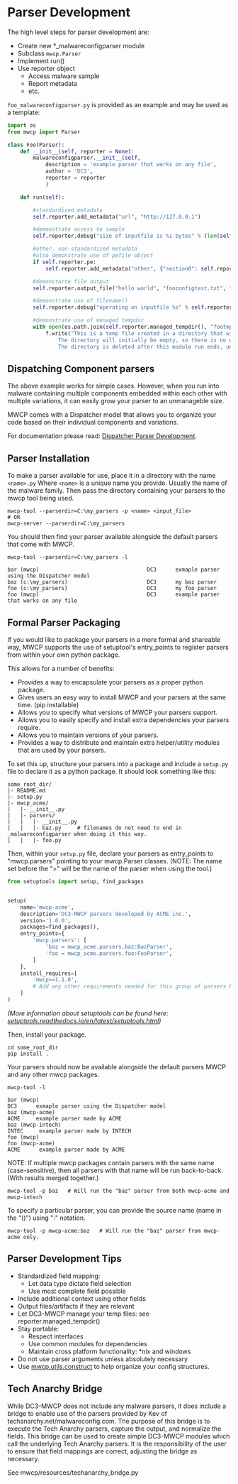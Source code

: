 # Parser Development

The high level steps for parser development are:

- Create new *_malwareconfigparser module
- Subclass `mwcp.Parser`
- Implement run()
- Use reporter object
  - Access malware sample
  - Report metadata
  - etc.

`foo_malwareconfigparser.py` is provided as an example and may be used as a template:


```python
import os
from mwcp import Parser

class Foo(Parser):
    def __init__(self, reporter = None):
        malwareconfigparser.__init__(self,
            description = 'example parser that works on any file',
            author = 'DC3',
            reporter = reporter
            )

    def run(self):

        #standardized metadata
        self.reporter.add_metadata("url", "http://127.0.0.1")

        #demonstrate access to sample
        self.reporter.debug("size of inputfile is %i bytes" % (len(self.reporter.data)))

        #other, non-standardized metadata
        #also demonstrate use of pefile object
        if self.reporter.pe:
            self.reporter.add_metadata("other", {"section0": self.reporter.pe.sections[0].Name.rstrip('\x00')})

        #demonstarte file output
        self.reporter.output_file("hello world", "fooconfigtest.txt", "example output file")

        #demonstrate use of filename()
        self.reporter.debug("operating on inputfile %s" % self.reporter.filename())

        #demonstrate use of managed tempdir
        with open(os.path.join(self.reporter.managed_tempdir(), "footmp.txt"), "w") as f:
            f.write("This is a temp file created in a directory that will be managed by the mwcp framework. \
                The directory will initially be empty, so there is no worry about name collisions. \
                The directory is deleted after this module run ends, unless tempcleanup is disabled.")

```

## Dispatching Component parsers
The above example works for simple cases. However, when you run into malware containing multiple components
embedded within each other with multiple variations, it can easily grow your parser to an unmanageble size.

MWCP comes with a Dispatcher model that allows you to organize your code based on their individual components
and variations.

For documentation please read: [Dispatcher Parser Development](DispatcherParserDevelopment.md).


## Parser Installation
To make a parser available for use, place it in a directory with the name `<name>.py` Where `<name>` is a unique name you provide. Usually the name of the malware family.
Then pass the directory containing your parsers to the mwcp tool being used.
```
mwcp-tool --parserdir=C:\my_parsers -p <name> <input_file>
# OR
mwcp-server --parserdir=C:\my_parsers
```

You should then find your parser available alongside the default parsers that come with MWCP.
```
mwcp-tool --parserdir=C:\my_parsers -l
```

```
bar (mwcp)                                  DC3      exmaple parser using the Dispatcher model
baz (c:\my_parsers)                         DC3      my baz parser
foo (c:\my_parsers)                         DC3      my foo parser
foo (mwcp)                                  DC3      example parser that works on any file
```

## Formal Parser Packaging
If you would like to package your parsers in a more formal and shareable way,
MWCP supports the use of setuptool's entry_points to register parsers from within
your own python package.

This allows for a number of benefits:
- Provides a way to encapsulate your parsers as a proper python package.
- Gives users an easy way to install MWCP and your parsers at the same time. (pip installable)
- Allows you to specify what versions of MWCP your parsers support.
- Allows you to easily specify and install extra dependencies your parsers require.
- Allows you to maintain versions of your parsers.
- Provides a way to distribute and maintain extra helper/utility modules that are used by your parsers.

To set this up, structure your parsers into a package and include a `setup.py` file to declare it as a python package. It should look something like this:
```
some_root_dir/
|- README.md
|- setup.py
|- mwcp_acme/
|   |- __init__.py
|   |- parsers/
|   |   |- __init__.py
|   |   |- baz.py     # filenames do not need to end in _malwareconfigparser when doing it this way.
|   |   |- foo.py
```

Then, within your `setup.py` file, declare your parsers as entry_points to "mwcp.parsers" pointing
to your mwcp.Parser classes. (NOTE: The name set before the "=" will be the name of the parser when using the tool.)
```python
from setuptools import setup, find_packages


setup(
    name='mwcp-acme',
    description='DC3-MWCP parsers developed by ACME inc.',
    version='1.0.0',
    packages=find_packages(),
    entry_points={
        'mwcp.parsers': [
            'baz = mwcp_acme.parsers.baz:BazParser',
            'foo = mwcp_acme.parsers.foo:FooParser',
        ]
    },
    install_requires=[
        'mwcp>=1.1.0',
        # Add any other requirements needed for this group of parsers here.
    ]
)
```

*(More information about setuptools can be found here: [setuptools.readthedocs.io/en/latest/setuptools.html]())*

Then, install your package.
```
cd some_root_dir
pip install .
```

Your parsers should now be available alongside the default parsers MWCP and any other mwcp packages.
```
mwcp-tool -l
```
```
bar (mwcp)                                                             DC3      exmaple parser using the Dispatcher model
baz (mwcp-acme)                                                        ACME     example parser made by ACME
baz (mwcp-intech)                                                      INTEC     example parser made by INTECH
foo (mwcp)
foo (mwcp-acme)                                                        ACME      example parser made by ACME
```

NOTE: If multiple mwcp packages contain parsers with the same name (case-sensitive), then all parsers with that name will be run back-to-back. (With results merged together.)
```
mwcp-tool -p baz   # Will run the "baz" parser from both mwcp-acme and mwcp-intech
```

To specify a particular parser, you can provide the source name (name in the "()") using ":" notation.
```
mwcp-tool -p mwcp-acme:baz   # Will run the "baz" parser from mwcp-acme only.
```



## Parser Development Tips
- Standardized field mapping:
  - Let data type dictate field selection
  - Use most complete field possible
- Include additional context using other fields
- Output files/artifacts if they are relevant
- Let DC3-MWCP manage your temp files: see reporter.managed_tempdir()
- Stay portable:
  - Respect interfaces
  - Use common modules for dependencies
  - Maintain cross platform functionality: *nix and windows
- Do not use parser arguments unless absolutely necessary
- Use [mwcp.utils.construct](construct.ipynb) to help organize your config structures.

## Tech Anarchy Bridge

While DC3-MWCP does not include any malware parsers, it does include a bridge to enable use
of the parsers provided by Kev of techanarchy.net/malwareconfig.com. The purpose
of this bridge is to execute the Tech Anarchy parsers, capture the output, and normalize
the fields. This bridge can be used to create simple DC3-MWCP modules which call the underlying
Tech Anarchy parsers. It is the responsibility of the user to ensure that field mappings are
correct, adjusting the bridge as necessary.

See mwcp/resources/techanarchy_bridge.py